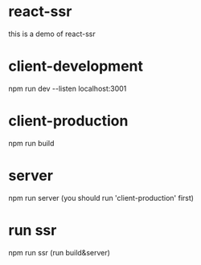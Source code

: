 # react-ssr
this is a demo of react-ssr

# client-development
npm run dev
--listen localhost:3001

# client-production
npm run build

# server
npm run server (you should run 'client-production' first)

# run ssr
npm run ssr (run build&server)
